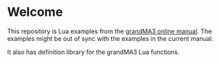 # Welcome
This repository is Lua examples from the [grandMA3 online manual](https://help.malighting.com/grandMA3/2.0/HTML/plugins.html).
The examples might be out of sync with the examples in the current manual.

It also has definition library for the grandMA3 Lua functions.
